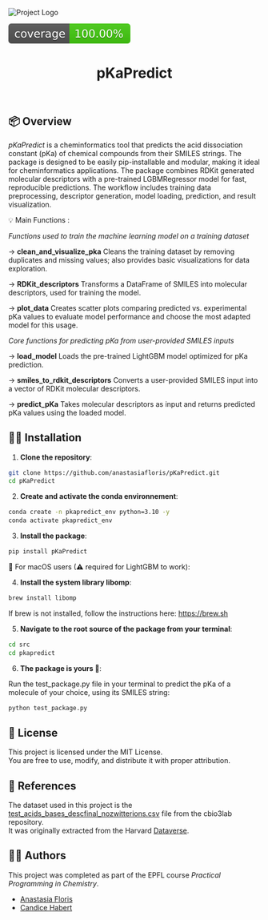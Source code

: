 ![Project Logo](assets/banner.png)

![Coverage Status](assets/coverage-badge.svg)

<h1 align="center">
pKaPredict
</h1>

<br>




## 📦 Overview

*pKaPredict* is a cheminformatics tool that predicts the acid dissociation constant (pKa) of chemical compounds from their SMILES strings.  The package is designed to be easily pip-installable and modular, making it ideal for cheminformatics applications. The package combines RDKit generated molecular descriptors with a pre-trained LGBMRegressor model for fast, reproducible predictions. The workflow includes training data preprocessing, descriptor generation, model loading, prediction, and result visualization.

💡 Main Functions :

*Functions used to train the machine learning model on a training dataset*

→ **clean_and_visualize_pka**
Cleans the training dataset by removing duplicates and missing values; also provides basic visualizations for data exploration.

→ **RDKit_descriptors**
Transforms a DataFrame of SMILES into molecular descriptors, used for training the model.
    
→ **plot_data**
Creates scatter plots comparing predicted vs. experimental pKa values to evaluate model performance and choose the most adapted model for this usage.

*Core functions for predicting pKa from user-provided SMILES inputs*

→ **load_model**
Loads the pre-trained LightGBM model optimized for pKa prediction.

→ **smiles_to_rdkit_descriptors**
Converts a user-provided SMILES input into a vector of RDKit molecular descriptors.

→ **predict_pKa**
Takes molecular descriptors as input and returns predicted pKa values using the loaded model.


## 👩‍💻 Installation

1. **Clone the repository**:

```bash
git clone https://github.com/anastasiafloris/pKaPredict.git
cd pKaPredict
```
2. **Create and activate the conda environnement**:
```bash
conda create -n pkapredict_env python=3.10 -y
conda activate pkapredict_env
```
3. **Install the package**:
```bash 
pip install pKaPredict
```

🍏 For macOS users (⚠ required for LightGBM to work):

4. **Install the system library libomp**:
```bash
brew install libomp
```
If brew is not installed, follow the instructions here: https://brew.sh

5. **Navigate to the root source of the package from your terminal**:
```bash
cd src
cd pkapredict
```
6. **The package is yours 🎁**:

Run the test_package.py file in your terminal to predict the pKa of a molecule of your choice, using its SMILES string:
```bash
python test_package.py
```

## 🪪 License 

This project is licensed under the MIT License.  
You are free to use, modify, and distribute it with proper attribution.


## 📗 References

The dataset used in this project is the [test_acids_bases_descfinal_nozwitterions.csv](https://github.com/cbio3lab/pKa/blob/main/Data/test_acids_bases_descfinal_nozwitterions.csv) file from the cbio3lab repository.  
It was originally extracted from the Harvard [Dataverse](https://dataverse.harvard.edu/dataset.xhtml?persistentId=doi:10.7910/DVN/6A67L9).

## 👯‍♀️ Authors

This project was completed as part of the EPFL course *Practical Programming in Chemistry*.
- [Anastasia Floris](https://github.com/anastasiafloris)  
- [Candice Habert](https://github.com/candicehbt)